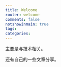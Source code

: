 ```yaml
---
title: Welcome
router: welcome
comments: false
notshowinmain: true
tags:
categories:
---
```


主要是与技术相关。

还有自己的一些文章分享。
